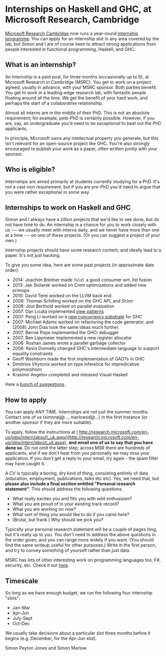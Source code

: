 # Internships on Haskell and GHC, at Microsoft Research, Cambridge



[
Microsoft Research Cambridge](http://research.microsoft.com/aboutmsr/labs/cambridge/) now runs a year-round [
internship programme](http://research.microsoft.com/en-us/jobs/intern/about_uk.aspx).  You can apply for an internship slot in any area covered by the lab, but Simon and I are of course keen to attract strong applications from people interested in functional programming, Haskell, and GHC.


## What is an internship?



An internship is a paid post, for three months (occasionally up to 6), at Microsoft Research in Cambridge (MSRC).  You get to work on a project agreed, usually in advance, with your MSRC sponsor.  Both parties benefit.  You get to work in a leading-edge research lab, with fantastic people floating around all the time.  We get the benefit of your hard work, and perhaps the start of a collaborative relationship.



Almost all interns are in the middle of their PhD.  This is not an absolute requirement; for example, post-PhD is certainly possible.  However, if you are, say, an undergraduate you'd need to be exceptional to beat out the PhD applicants.  



In principle, Microsoft owns any intellectual property you generate, but this isn't relevant for an open-source project like GHC.  You're also strongly encouraged to publish your work as a paper, often written jointly with your sponsor.


## Who is eligible?



Internships are aimed primarily at students currently studying for a PhD.  It's not a cast-iron requirement, but if you are pre-PhD you'd need to argue that you were rather exceptional in some way.


## Internships to work on Haskell and GHC



Simon and I always have a zillion projects that we'd like to see done, but do not have time to do.  An internship is a chance for you to work closely with us --- we usually meet with interns daily, and we never have more than one at a time --- on one of these projects.  (Or you can suggest a project of your own.)



Internship projects should have some research content, and ideally lead to a paper.  It's not just hacking.



To give you some idea, here are some past projects (in approximate date order):


- 2014: Joachim Breitner made `foldl` a good consumer wrt. list fusion
- 2013: Jan Stolarek worked on Cmm optimizations and added new primops
- 2010: David Terei worked on the LLVM back end
- 2008: Thomas Schilling worked on the GHC API, and Scion
- 2008: Jost Berthold worked on parallel evaluation
- 2007: Dan Licata implemented [view patterns](view-patterns)
- 2007: Peng Li worked on a [
  new concurrency substrate](http://research.microsoft.com/%7Esimonpj/papers/lw-conc/index.htm) for GHC
- 2007: Michael Adams worked on refactoring the code generator, and \[2008\] John Dias took the same ideas much further.
- 2007: Bernie Pope implemented the GHCi debugger
- 2007: Ben Lippmeier implemented a new register allocator
- 2006: Roshan James wrote a parallel garbage collector
- 2006: Kevin Donnelly changed GHC's intermediate language to support equality constraints
- Geoff Washburn made the first implementation of GADTs in GHC
- Dimitrios Vitytonis worked on type inference for impredicative polymorphism
- Krasimir Angelov completed and released Visual Haskell


Here a [bunch of suggestions](project-suggestions).


## How to apply



You can apply ANY TIME.  Internships are not just the summer months. Contact one of us (simonpj@…, marlowsd@…) in the first instance (or another sponsor if they are more suitable).



To apply, follow the instructions at [
http://research.microsoft.com/en-us/jobs/intern/about\_uk.aspx](http://research.microsoft.com/en-us/jobs/intern/about_uk.aspx), **and email one of us to say that you have done so**. Do not omit the latter step; across MSR there are hundreds of applicants, and if we don't hear from you personally we may miss your application.  If you don't get a reply to your email, try again - the spam filter may have caught it.



A CV is typically a boring, dry kind of thing, consisting entirely of data (education, employment, publications, talks etc etc).  Yes, we need that, but **please also include a final section entitled "Personal research statement"**.  This should address the following questions:


- What really excites you and fills you with wild enthusiasm?
- What you are proud of in your existing track record?
- What you are working on now?
- What sort of thing you would like to do if you came here?
- (Brutal, but frank.)  Why should we pick you?


Typically your personal research statement will be a couple of pages long, but it's really up to you.  You don't need to address the above questions in the order given, and you can range more widely if you want.  (You should find the same writeup useful for other purposes.)  Write in the first person, and try to convey something of yourself rather than just data. 



MSRC has lots of other interesting work on programming languages too: F\#, security, etc.  Check it out [
here](http://research.microsoft.com/aboutmsr/labs/cambridge/).


## Timescale



So long as we have enough budget, we run the following four internship "slots":


- Jan-Mar
- Apr-Jun
- July-Sept
- Oct-Dec


We usually take decisions about a particular slot three months before it begins (e.g. December, for the Apr-Jun slot).



Simon Peyton Jones and Simon Marlow


